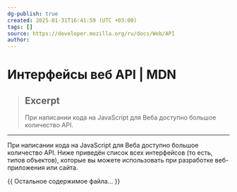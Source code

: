```yaml
---
dg-publish: true
created: 2025-01-31T16:41:59 (UTC +03:00)
tags: []
source: https://developer.mozilla.org/ru/docs/Web/API
author: 
---
```


# Интерфейсы веб API | MDN

> ## Excerpt
> При написании кода на JavaScript для Веба доступно большое количество API.

---
При написании кода на JavaScript для Веба доступно большое количество API. Ниже приведён список всех интерфейсов (то есть, типов объектов), которые вы можете использовать при разработке веб-приложения или сайта.

{{ Остальное содержимое файла... }} 